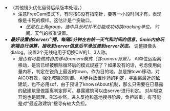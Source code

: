 
+ （其他镜头优化留待后续版本处理。）
	+ 注意FreeCam模式下，有时按G没有指南针，要等一小段时间才有，表现像是卡死的模样。这估计是个突破口。
		+ *还是右上角group，选中队长时并不总能成功切换tracking单位。*
时间、天气的校准设置。
+ ***最好设置由Server广播，每隔5分钟左右统一天气和时间的信息，5min内由玩家端自行演算，接收到server信息后平滑过渡到server状态。***
调整摄像头dialog。设置2个无线电用于切换CIV的1、3人称。
	+ *是否有可能做成自由移动camera模式（含camera背景）。*
AI单位远距离移动，是否已经被解除循环后的模式规避了？如果没有的话，考虑使用向量内积，判定在锐角上最近的town，作为目的地。总是按town移动，对AICO有效，强化城镇的防御。
AI步兵放置炸药的判定，寻距离最近的敌建筑，也不必用sqf，由于预设了knowsAbout机制，那么只需要在已暴露的敌建筑里做距离判定即可。暴露建筑可以由server进行判定。
对AI坦克开炮也是同理。RES亦然，进入反抢和基地搜寻阶段，负担较重，有可能是对“最近敌建筑”搜寻有较大负担。